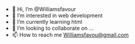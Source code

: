 - 👋 Hi, I’m @Williamsfavour
- 👀 I’m interested in web development
- 🌱 I’m currently learning html
- 💞️ I’m looking to collaborate on ...
- 📫 How to reach me Williamsfavou@gmail.com

<!---
Williamsfavour/Williamsfavour is a ✨ special ✨ repository because its `README.md` (this file) appears on your GitHub profile.
You can click the Preview link to take a look at your changes.
--->
